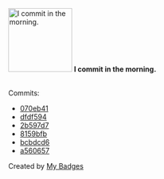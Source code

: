 <img src="https://my-badges.github.io/my-badges/morning-commits.png" alt="I commit in the morning." title="I commit in the morning." width="128">
<strong>I commit in the morning.</strong>
<br><br>

Commits:

- <a href="https://github.com/dwesh163/price-calculator/commit/070eb41b761f1f568d45778dde306845c5a58b45">070eb41</a>
- <a href="https://github.com/dwesh163/price-calculator/commit/dfdf5948a3ab84997a73e105090ae0c0f1fd28b1">dfdf594</a>
- <a href="https://github.com/dwesh163/price-calculator/commit/2b597d7f4c5eac1ab4239a33aa094ac5e848da30">2b597d7</a>
- <a href="https://github.com/epfl-si/wp-veritas/commit/8159bfb3ed602b1860b1434a7deef6ffcd1cc021">8159bfb</a>
- <a href="https://github.com/dwesh163/outlinewiki-exporter/commit/bcbdcd6eeedb16fc430ff3ba8078f0c9b029a349">bcbdcd6</a>
- <a href="https://github.com/dwesh163/outlinewiki-exporter/commit/a5606574b55c02ffadba152679976b7570d8079b">a560657</a>


Created by <a href="https://github.com/my-badges/my-badges">My Badges</a>